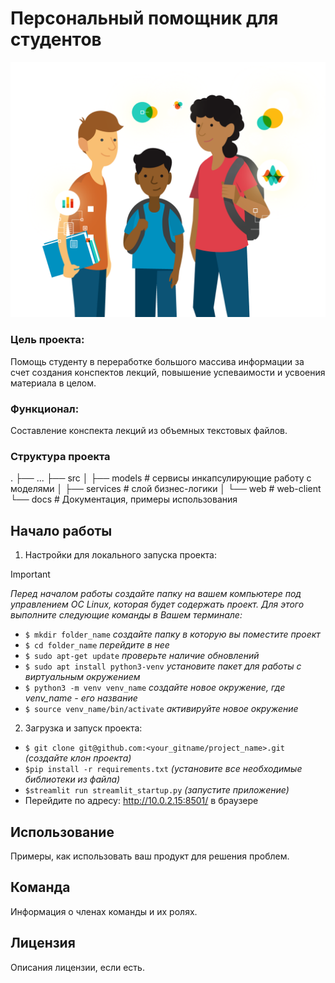 # Персональный помощник для студентов
![Logotype](./docs/credit-data-quality-campaign.png)

### Цель проекта:
Помощь студенту в переработке большого массива информации за счет создания конспектов лекций, повышение успеваимости и усвоения материала в целом.

### Функционал:
Составление конспекта лекций из объемных текстовых файлов.

### Структура проекта
.
├── ...
├── src
│   ├── models      # сервисы инкапсулирующие работу с моделями
│   ├── services    # слой бизнес-логики
│   └── web         # web-client
└── docs            # Документация, примеры использования 

## Начало работы
1. Настройки для локального запуска проекта:
> [!IMPORTANT]
> *Перед началом работы создайте папку на вашем компьютере под управлением ОС Linux, которая будет содержать проект. Для этого выполните следующие команды в Вашем терминале:*
- `$ mkdir folder_name`  *создайте папку в которую вы поместите проект*
- `$ cd folder_name` *перейдите в нее*
- `$ sudo apt-get update` *проверьте наличие обновлений*
- `$ sudo apt install python3-venv` *установите пакет для работы с виртуальным окружением*
- `$ python3 -m venv venv_name` *создайте новое окружение, где venv_name - его название*
- `$ source venv_name/bin/activate` *активируйте новое окружение*
  
2. Загрузка и запуск проекта:
- `$ git clone git@github.com:<your_gitname/project_name>.git` *(создайте клон проекта)*
- `$pip install -r requirements.txt` *(установите все необходимые библиотеки из файла)*
- `$streamlit run streamlit_startup.py` *(запустите приложение)*
- Перейдите по адресу: http://10.0.2.15:8501/ в браузере

## Использование

Примеры, как использовать ваш продукт для решения проблем.

## Команда

Информация о членах команды и их ролях.

## Лицензия

Описания лицензии, если есть.
